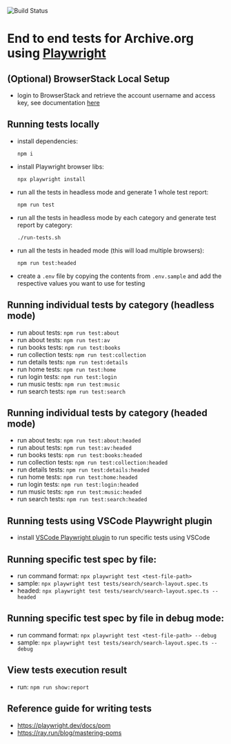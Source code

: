 ![Build Status](https://github.com/internetarchive/archiveorg-e2e-tests/actions/workflows/main.yml/badge.svg)

# End to end tests for Archive.org using [Playwright](https://playwright.dev/)

## (Optional) BrowserStack Local Setup

- login to BrowserStack and retrieve the account username and access key, see documentation [here](https://www.browserstack.com/docs/automate/playwright/getting-started/nodejs/test-runner)


## Running tests locally

- install dependencies:

    `npm i`

- install Playwright browser libs:

    `npx playwright install`

- run all the tests in headless mode and generate 1 whole test report:

    `npm run test`

- run all the tests in headless mode by each category and generate test report by category:

    `./run-tests.sh`

- run all the tests in headed mode (this will load multiple browsers):

    `npm run test:headed`

- create a `.env` file by copying the contents from `.env.sample` and add the respective values you want to use for testing


## Running individual tests by category (headless mode)

- run about tests: `npm run test:about`
- run about tests: `npm run test:av`
- run books tests: `npm run test:books`
- run collection tests: `npm run test:collection`
- run details tests: `npm run test:details`
- run home tests: `npm run test:home`
- run login tests: `npm run test:login`
- run music tests: `npm run test:music`
- run search tests: `npm run test:search`


## Running individual tests by category (headed mode)

- run about tests: `npm run test:about:headed`
- run about tests: `npm run test:av:headed`
- run books tests: `npm run test:books:headed`
- run collection tests: `npm run test:collection:headed`
- run details tests: `npm run test:details:headed`
- run home tests: `npm run test:home:headed`
- run login tests: `npm run test:login:headed`
- run music tests: `npm run test:music:headed`
- run search tests: `npm run test:search:headed`


## Running tests using VSCode Playwright plugin

- install [VSCode Playwright plugin](https://marketplace.visualstudio.com/items?itemName=ms-playwright.playwright) to run specific tests using VSCode


## Running specific test spec by file:

- run command format: `npx playwright test <test-file-path>`
- sample: `npx playwright test tests/search/search-layout.spec.ts`
- headed: `npx playwright test tests/search/search-layout.spec.ts --headed`


## Running specific test spec by file in debug mode:

- run command format: `npx playwright test <test-file-path> --debug`
- sample: `npx playwright test tests/search/search-layout.spec.ts --debug`


## View tests execution result

- run: `npm run show:report`


## Reference guide for writing tests

- https://playwright.dev/docs/pom
- https://ray.run/blog/mastering-poms
